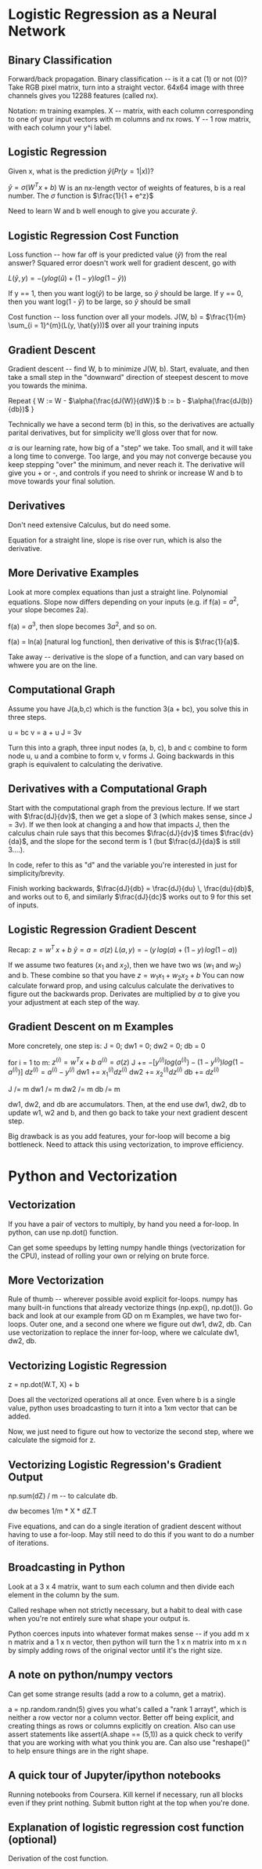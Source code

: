 # Logistic Regression as a Neural Network

## Binary Classification
Forward/back propagation.
Binary classification -- is it a cat (1) or not (0)?
Take RGB pixel matrix, turn into a straight vector. 64x64 image with three channels gives you 12288 features (called nx).

Notation:
m training examples.
X -- matrix, with each column corresponding to one of your input vectors with m columns and nx rows. Y -- 1 row matrix, with each column your y^i label.

## Logistic Regression
Given x, what is the prediction $\hat{y}(Pr(y = 1|x))$?

$\hat{y} = \sigma(W^{T} x + b)$
W is an nx-length vector of weights of features, b is a real number.
The $\sigma$ function is $\frac{1}{1 + e^z}$

Need to learn W and b well enough to give you accurate $\hat{y}$.

## Logistic Regression Cost Function
Loss function -- how far off is your predicted value ($\hat{y}$) from the real answer? Squared error doesn't work well for gradient descent, go with

$L(\hat{y}, y) = -(y log(\hat{u}) + (1 - y) log(1 - \hat{y}))$

If y == 1, then you want log($\hat{y}$) to be large, so $\hat{y}$ should be large.
If y == 0, then you want log(1 - $\hat{y}$) to be large, so $\hat{y}$ should be small

Cost function -- loss function over all your models.
J(W, b) = $\frac{1}{m} \sum_{i = 1}^{m}(L(y, \hat{y}))$ over all your training inputs

## Gradient Descent
Gradient descent -- find W, b to minimize J(W, b). Start, evaluate, and then take a small step in the "downward" direction of steepest descent to move you towards the minima.

Repeat {
  W := W - $\alpha(\frac{dJ(W)}{dW})$
  b := b - $\alpha(\frac{dJ(b)}{db})$
}

Technically we have a second term (b) in this, so the derivatives are actually parital derivatives, but for simplicity we'll gloss over that for now.

$\alpha$ is our learning rate, how big of a "step" we take. Too small, and it will take a long time to converge. Too large, and you may not converge because you keep stepping "over" the minimum, and never reach it. The derivative will give you + or -, and controls if you need to shrink or increase W and b to move towards your final solution.

## Derivatives
Don't need extensive Calculus, but do need some.

Equation for a straight line, slope is rise over run, which is also the derivative.

## More Derivative Examples
Look at more complex equations than just a straight line. Polynomial equations. Slope now differs depending on your inputs (e.g. if f(a) = $a^{2}$, your slope becomes 2a).

f(a) = $a^{3}$, then slope becomes $3a^{2}$, and so on.

f(a) = ln(a) [natural log function], then derivative of this is $\frac{1}{a}$.

Take away -- derivative is the slope of a function, and can vary based on whwere you are on the line.

## Computational Graph
Assume you have J(a,b,c) which is the function 3(a + bc), you solve this in three steps.

u = bc
v = a + u
J = 3v

Turn this into a graph, three input nodes (a, b, c), b and c combine to form node u, u and a combine to form v, v forms J. Going backwards in this graph is equivalent to calculating the derivative.

## Derivatives with a Computational Graph
Start with the computational graph from the previous lecture. If we start with $\frac{dJ}{dv}$, then we get a slope of 3 (which makes sense, since J = 3v). If we then look at changing a and how that impacts J, then the calculus chain rule says that this becomes $\frac{dJ}{dv}$ times $\frac{dv}{da}$, and the slope for the second term is 1 (but $\frac{dJ}{da}$ is still 3....).

In code, refer to this as "d" and the variable you're interested in just for simplicity/brevity.

Finish working backwards, $\frac{dJ}{db} = \frac{dJ}{du} \, \frac{du}{db}$, and works out to 6, and similarly $\frac{dJ}{dc}$ works out to 9 for this set of inputs.

## Logistic Regression Gradient Descent
Recap:
$z = w^{T}\,x + b$
$\hat{y} = a = \sigma(z)$
$L(a, y) = -\,(y\,log(a) + (1 - y)\,log(1 - a))$

If we assume two features ($x_{1}$ and $x_{2}$), then we have two ws ($w_{1}$ and $w_{2}$) and b. These combine so that you have
$z = w_{1}x_{1} + w_{2}x_{2} + b$
You can now calculate forward prop, and using calculus calculate the derivatives to figure out the backwards prop. Derivates are multiplied by $\alpha$ to give you your adjustment at each step of the way.

## Gradient Descent on m Examples
More concretely, one step is:
J = 0; dw1 = 0; dw2 = 0; db = 0

for i = 1 to m:
    $z^{(i)} = w^{T}x + b$
    $a^{(i)} = \sigma(z)$
    J += $-[y^{(i)}log(a^{(i)}) - (1 - y^{(i)})log(1 - a^{(i)})]$
    $dz^{(i)} = a^{(i)} - y^{(i)}$
    dw1 += $x_{1}^{(i)}dz^{(i)}$
    dw2 += $x_{2}^{(i)}dz^{(i)}$
    db += $dz^{(i)}$

J /= m
dw1 /= m
dw2 /= m
db /= m

dw1, dw2, and db are accumulators. Then, at the end use dw1, dw2, db to update w1, w2 and b, and then go back to take your next gradient descent step.

Big drawback is as you add features, your for-loop will become a big bottleneck. Need to attack this using vectorization, to improve efficiency.
# Python and Vectorization

## Vectorization
If you have a pair of vectors to multiply, by hand you need a for-loop. In python, can use np.dot() function.

Can get some speedups by letting numpy handle things (vectorization for the CPU), instead of rolling your own or relying on brute force.
## More Vectorization
Rule of thumb -- wherever possible avoid explicit for-loops. numpy has many built-in functions that already vectorize things (np.exp(), np.dot()). Go back and look at our example from GD on m Examples, we have two for-loops. Outer one, and a second one where we figure out dw1, dw2, db. Can use vectorization to replace the inner for-loop, where we calculate dw1, dw2, db.

## Vectorizing Logistic Regression
z = np.dot(W.T, X) + b

Does all the vectorized operations all at once. Even where b is a single value, python uses broadcasting to turn it into a 1xm vector that can be added.

Now, we just need to figure out how to vectorize the second step, where we calculate the sigmoid for z.

## Vectorizing Logistic Regression's Gradient Output
np.sum(dZ) / m -- to calculate db.

dw becomes 1/m * X * dZ.T

Five equations, and can do a single iteration of gradient descent without having to use a for-loop. May still need to do this if you want to do a number of iterations.
## Broadcasting in Python
Look at a 3 x 4 matrix, want to sum each column and then divide each element in the column by the sum.

Called reshape when not strictly necessary, but a habit to deal with case when you're not entirely sure what shape your output is.

Python coerces inputs into whatever format makes sense -- if you add m x n matrix and a 1 x n vector, then python will turn the 1 x n matrix into m x n by simply adding rows of the original vector until it's the right size.
## A note on python/numpy vectors
Can get some strange results (add a row to a column, get a matrix).

a = np.random.randn(5) gives you what's called a "rank 1 arrayt", which is neither a row vector nor a column vector. Better off being explicit, and creating things as rows or columns explicitly on creation. Also can use assert statements like
assert(A.shape == (5,1))
as a quick check to verify that you are working with what you think you are. Can also use "reshape()" to help ensure things are in the right shape.
## A quick tour of Jupyter/ipython notebooks
Running notebooks from Coursera. Kill kernel if necessary, run all blocks even if they print nothing. Submit button right at the top when you're done.
## Explanation of logistic regression cost function (optional)
Derivation of the cost function. 
